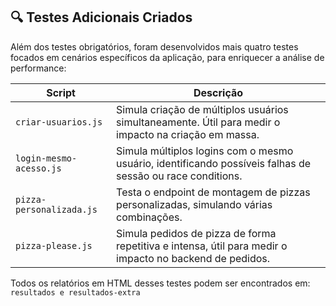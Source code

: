 ## 🔍 Testes Adicionais Criados

Além dos testes obrigatórios, foram desenvolvidos mais quatro testes focados em cenários específicos da aplicação, para enriquecer a análise de performance:

| Script                   | Descrição |
|--------------------------|-----------|
| `criar-usuarios.js`      | Simula criação de múltiplos usuários simultaneamente. Útil para medir o impacto na criação em massa. |
| `login-mesmo-acesso.js`  | Simula múltiplos logins com o mesmo usuário, identificando possíveis falhas de sessão ou race conditions. |
| `pizza-personalizada.js` | Testa o endpoint de montagem de pizzas personalizadas, simulando várias combinações. |
| `pizza-please.js`        | Simula pedidos de pizza de forma repetitiva e intensa, útil para medir o impacto no backend de pedidos. |

Todos os relatórios em HTML desses testes podem ser encontrados em: `resultados e resultados-extra`
